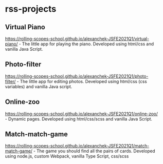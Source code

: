 # rss-projects

## Virtual Piano

https://rolling-scopes-school.github.io/alexanchek-JSFE2021Q1/virtual-piano/ - The little app for playing the piano. Developed using html/css and vanilla Java Script.

## Photo-filter

https://rolling-scopes-school.github.io/alexanchek-JSFE2021Q1/photo-filter/ - The little app for editing photos. Developed using html/css (css variables) and vanilla Java script. 

## Online-zoo

https://rolling-scopes-school.github.io/alexanchek-JSFE2021Q1/online-zoo/ - Dynamic pages. Developed using html/css/scss and vanilla Java Script.

## Match-match-game

https://rolling-scopes-school.github.io/alexanchek-JSFE2021Q1/match-match-game/ - The game you should find all the pairs of cards. Developed using node.js, custom Webpack, vanilla Type Script, css/scss
